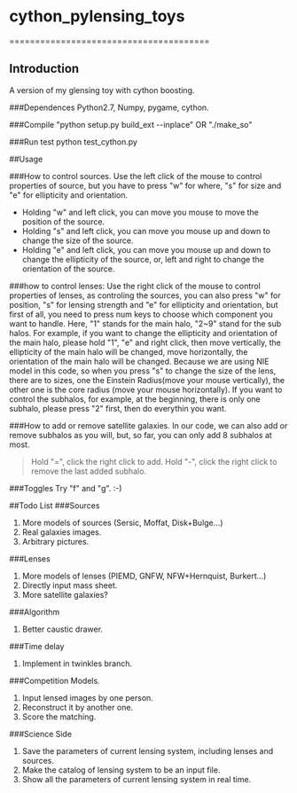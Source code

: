 # cython_pylensing_toys

=======================================
## Introduction
A version of my glensing toy with cython boosting.

###Dependences
Python2.7, Numpy, pygame, cython.

###Compile
"python setup.py build_ext --inplace" OR "./make_so"

###Run test
python test_cython.py


##Usage

###How to control sources.
Use the left click of the mouse to control properties of source, 
but you have to press "w" for where, "s" for size and "e" for ellipticity and orientation.
* Holding "w" and left click, you can move you mouse to move the position of the source.
* Holding "s" and left click, you can move you mouse up and down to change the size of the source.
* Holding "e" and left click, you can move you mouse up and down to change the ellipticity of the source, or, left and right to change the orientation of the source.

###how to control lenses: 
Use the right click of the mouse to control properties of lenses, 
as controling the sources, you can also press "w" for position, "s" for lensing strength and "e" for ellipticity and orientation, but first of all, you need to press num keys to choose which component you want to handle. Here, "1" stands for the main halo, "2~9" stand for the sub halos. For example, if you want to change the ellipticity and orientation of the main halo, please hold "1", "e" and right click, then move vertically, the ellipticity of the main halo will be changed, move horizontally, the orientation of the main halo will be changed. Because we are using NIE model in this code, so when you press "s" to change the size of the lens, there are to sizes, one the Einstein Radius(move your mouse vertically), the other one is the core radius (move your mouse horizontally). If you want to control the subhalos, for example, at the beginning, there is only one subhalo, please press "2" first, then do everythin you want.

###How to add or remove satellite galaxies.
In our code, we can also add or remove subhalos as you will, but, so far, you can only add 8 subhalos at most.
>Hold "=", click the right click to add.
>Hold "-", click the right click to remove the last added subhalo.

###Toggles 
Try "f" and "g". :-)

##Todo List
###Sources
1. More models of sources (Sersic, Moffat, Disk\+Bulge...)
2. Real galaxies images.
3. Arbitrary pictures.

###Lenses
1. More models of lenses (PIEMD, GNFW, NFW\+Hernquist, Burkert...)
2. Directly input mass sheet.
3. More satellite galaxies?

###Algorithm 
1. Better caustic drawer.

###Time delay
1. Implement in twinkles branch.

###Competition Models.
1. Input lensed images by one person.
2. Reconstruct it by another one.
3. Score the matching.


###Science Side
1. Save the parameters of current lensing system, including lenses and sources.
2. Make the catalog of lensing system to be an input file.
3. Show all the parameters of current lensing system in real time.
